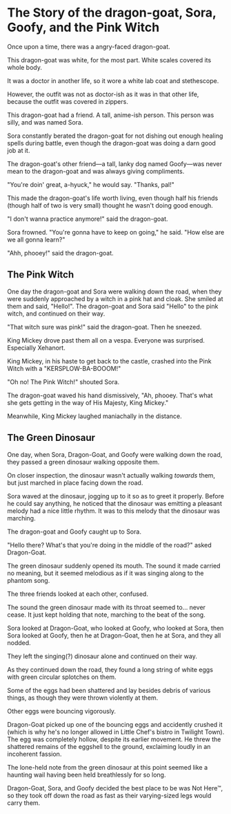 # The Story of the dragon-goat, Sora, Goofy, and the Pink Witch

Once upon a time, there was a angry-faced dragon-goat.

This dragon-goat was white, for the most part. White scales covered its whole body.

It was a doctor in another life, so it wore a white lab coat and stethescope. 

However, the outfit was not as doctor-ish as it was in that other life, because the outfit was covered in zippers. 

This dragon-goat had a friend. A tall, anime-ish person. This person was silly, and was named Sora.

Sora constantly berated the dragon-goat for not dishing out enough healing spells during battle, even though the dragon-goat was doing a darn good job at it. 

The dragon-goat's other friend—a tall, lanky dog named Goofy—was never mean to the dragon-goat and was always giving compliments. 

"You're doin' great, a-hyuck," he would say. "Thanks, pal!"

This made the dragon-goat's life worth living, even though half his friends (though half of two is very small) thought he wasn't doing good enough.

"I don't wanna practice anymore!" said the dragon-goat.

Sora frowned. "You're gonna have to keep on going," he said. "How else are we all gonna learn?"

"Ahh, phooey!" said the dragon-goat.

## The Pink Witch

One day the dragon-goat and Sora were walking down the road, when they were suddenly approached by a witch in a pink hat and cloak. She smiled at them and said, "Hello!". The dragon-goat and Sora said "Hello" to the pink witch, and continued on their way.

"That witch sure was pink!" said the dragon-goat. Then he sneezed.

King Mickey drove past them all on a vespa. Everyone was surprised. Especially Xehanort.

King Mickey, in his haste to get back to the castle, crashed into the Pink Witch with a "KERSPLOW-BA-BOOOM!"

"Oh no! The Pink Witch!" shouted Sora.

The dragon-goat waved his hand dismissively, "Ah, phooey. That's what she gets getting in the way of His Majesty, King Mickey."

Meanwhile, King Mickey laughed maniachally in the distance. 

## The Green Dinosaur 

One day, when Sora, Dragon-Goat, and Goofy were walking down the road, they passed a green dinosaur walking opposite them. 

On closer inspection, the dinosaur wasn't actually walking *towards* them, but just marched in place facing down the road.  

Sora waved at the dinosaur, jogging up to it so as to greet it properly. Before he could say anything, he noticed that the dinosaur was emitting a pleasant melody had a nice little rhythm. It was to this melody that the dinosaur was marching. 

The dragon-goat and Goofy caught up to Sora. 

"Hello there? What's that you're doing in the middle of the road?" asked Dragon-Goat. 

The green dinosaur suddenly opened its mouth. The sound it made carried no meaning, but it seemed melodious as if it was singing along to the phantom song. 

The three friends looked at each other, confused.  

The sound the green dinosaur made with its throat seemed to… never cease. It just kept holding that note, marching to the beat of the song. 

Sora looked at Dragon-Goat, who looked at Goofy, who looked at Sora, then Sora looked at Goofy, then he at Dragon-Goat, then he at Sora, and they all nodded. 

They left the singing(?) dinosaur alone and continued on their way.  

As they continued down the road, they found a long string of white eggs with green circular splotches on them. 

Some of the eggs had been shattered and lay besides debris of various things, as though they were thrown violently at them. 

Other eggs were bouncing vigorously. 

Dragon-Goat picked up one of the bouncing eggs and accidently crushed it (which is why he's no longer allowed in Little Chef's bistro in Twilight Town). The egg was completely hollow, despite its earlier movement. He threw the shattered remains of the eggshell to the ground, exclaiming loudly in an incoherent fassion. 

The lone-held note from the green dinosaur at this point seemed like a haunting wail having been held breathlessly for so long.

Dragon-Goat, Sora, and Goofy decided the best place to be was Not Here™, so they took off down the road as fast as their varying-sized legs would carry them. 
